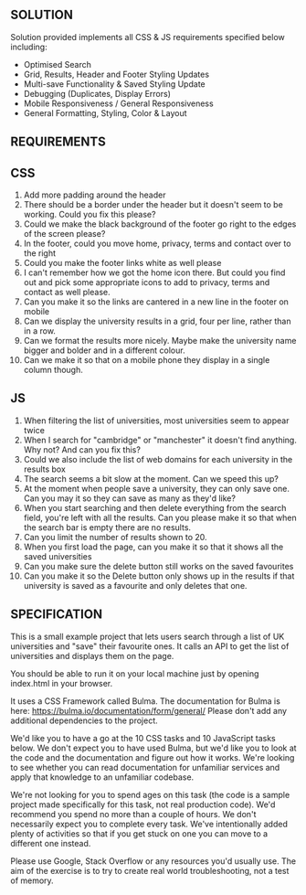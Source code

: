 
## SOLUTION

Solution provided implements all CSS & JS requirements specified below including:

- Optimised Search
- Grid, Results, Header and Footer Styling Updates
- Multi-save Functionality & Saved Styling Update
- Debugging (Duplicates, Display Errors)
- Mobile Responsiveness / General Responsiveness
- General Formatting, Styling, Color & Layout


## REQUIREMENTS


## CSS

1. Add more padding around the header
2. There should be a border under the header but it doesn't seem to be working. Could you fix this please?
3. Could we make the black background of the footer go right to the edges of the screen please?
4. In the footer, could you move home, privacy, terms and contact over to the right
5. Could you make the footer links white as well please
6. I can't remember how we got the home icon there. But could you find out and pick some appropriate icons to add to privacy, terms and contact as well please.
7. Can you make it so the links are cantered in a new line in the footer on mobile
8. Can we display the university results in a grid, four per line, rather than in a row.
9. Can we format the results more nicely. Maybe make the university name bigger and bolder and in a different colour.
10. Can we make it so that on a mobile phone they display in a single column though.

## JS

1. When filtering the list of universities, most universities seem to appear twice
2. When I search for "cambridge" or "manchester" it doesn't find anything. Why not? And can you fix this?
3. Could we also include the list of web domains for each university in the results box
4. The search seems a bit slow at the moment. Can we speed this up?
5. At the moment when people save a university, they can only save one. Can you may it so they can save as many as they'd like?
6. When you start searching and then delete everything from the search field, you're left with all the results. Can you please make it so that when the search bar is empty there are no results.
7. Can you limit the number of results shown to 20.
8. When you first load the page, can you make it so that it shows all the saved universities
9. Can you make sure the delete button still works on the saved favourites
10. Can you make it so the Delete button only shows up in the results if that university is saved as a favourite and only deletes that one.


## SPECIFICATION


This is a small example project that lets users search through a list of UK universities and "save" their favourite ones. It calls an API to get the list of universities and displays them on the page.

You should be able to run it on your local machine just by opening index.html in your browser.

It uses a CSS Framework called Bulma. The documentation for Bulma is here: https://bulma.io/documentation/form/general/ Please don't add any additional dependencies to the project.

We'd like you to have a go at the 10 CSS tasks and 10 JavaScript tasks below. We don't expect you to have used Bulma, but we'd like you to look at the code and the documentation and figure out how it works. We're looking to see whether you can read documentation for unfamiliar services and apply that knowledge to an unfamiliar codebase.

We're not looking for you to spend ages on this task (the code is a sample project made specifically for this task, not real production code). We'd recommend you spend no more than a couple of hours. We don't necessarily expect you to complete every task. We've intentionally added plenty of activities so that if you get stuck on one you can move to a different one instead.

Please use Google, Stack Overflow or any resources you'd usually use. The aim of the exercise is to try to create real world troubleshooting, not a test of memory.